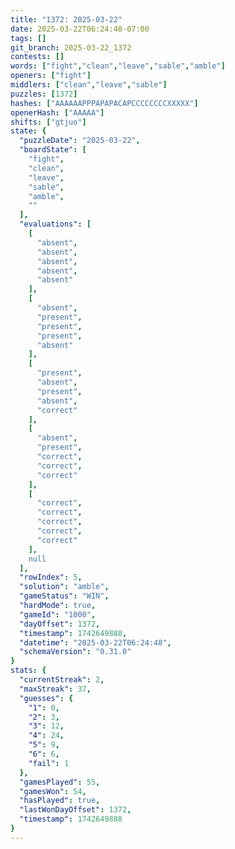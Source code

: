 ```yaml
---
title: "1372: 2025-03-22"
date: 2025-03-22T06:24:48-07:00
tags: []
git_branch: 2025-03-22_1372
contests: []
words: ["fight","clean","leave","sable","amble"]
openers: ["fight"]
middlers: ["clean","leave","sable"]
puzzles: [1372]
hashes: ["AAAAAAPPPAPAPACAPCCCCCCCCXXXXX"]
openerHash: ["AAAAA"]
shifts: ["gtjuo"]
state: {
  "puzzleDate": "2025-03-22",
  "boardState": [
    "fight",
    "clean",
    "leave",
    "sable",
    "amble",
    ""
  ],
  "evaluations": [
    [
      "absent",
      "absent",
      "absent",
      "absent",
      "absent"
    ],
    [
      "absent",
      "present",
      "present",
      "present",
      "absent"
    ],
    [
      "present",
      "absent",
      "present",
      "absent",
      "correct"
    ],
    [
      "absent",
      "present",
      "correct",
      "correct",
      "correct"
    ],
    [
      "correct",
      "correct",
      "correct",
      "correct",
      "correct"
    ],
    null
  ],
  "rowIndex": 5,
  "solution": "amble",
  "gameStatus": "WIN",
  "hardMode": true,
  "gameId": "1000",
  "dayOffset": 1372,
  "timestamp": 1742649888,
  "datetime": "2025-03-22T06:24:48",
  "schemaVersion": "0.31.0"
}
stats: {
  "currentStreak": 2,
  "maxStreak": 37,
  "guesses": {
    "1": 0,
    "2": 3,
    "3": 12,
    "4": 24,
    "5": 9,
    "6": 6,
    "fail": 1
  },
  "gamesPlayed": 55,
  "gamesWon": 54,
  "hasPlayed": true,
  "lastWonDayOffset": 1372,
  "timestamp": 1742649888
}
---
```

<!-- more -->
